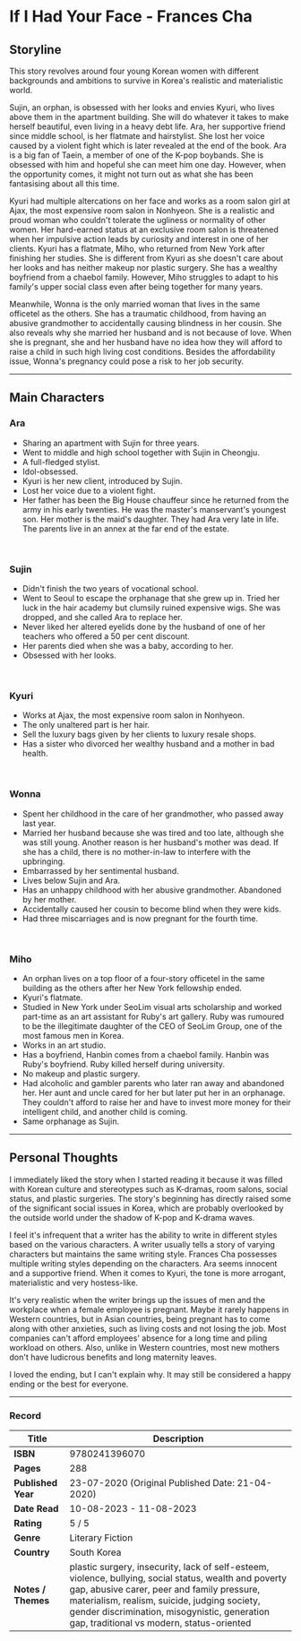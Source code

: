 # If I Had Your Face - Frances Cha

## Storyline
This story revolves around four young Korean women with different backgrounds and ambitions to survive in Korea's realistic and materialistic world.

Sujin, an orphan, is obsessed with her looks and envies Kyuri, who lives above them in the apartment building. She will do whatever it takes to make herself beautiful, even living in a heavy debt life. Ara, her supportive friend since middle school, is her flatmate and hairstylist. She lost her voice caused by a violent fight which is later revealed at the end of the book. Ara is a big fan of Taein, a member of one of the K-pop boybands. She is obsessed with him and hopeful she can meet him one day. However, when the opportunity comes, it might not turn out as what she has been fantasising about all this time.

Kyuri had multiple altercations on her face and works as a room salon girl at Ajax, the most expensive room salon in Nonhyeon. She is a realistic and proud woman who couldn't tolerate the ugliness or normality of other women. Her hard-earned status at an exclusive room salon is threatened when her impulsive action leads by curiosity and interest in one of her clients. Kyuri has a flatmate, Miho, who returned from New York after finishing her studies. She is different from Kyuri as she doesn't care about her looks and has neither makeup nor plastic surgery. She has a wealthy boyfriend from a chaebol family. However, Miho struggles to adapt to his family's upper social class even after being together for many years. 

Meanwhile, Wonna is the only married woman that lives in the same officetel as the others. She has a traumatic childhood, from having an abusive grandmother to accidentally causing blindness in her cousin. She also reveals why she married her husband and is not because of love. When she is pregnant, she and her husband have no idea how they will afford to raise a child in such high living cost conditions. Besides the affordability issue, Wonna's pregnancy could pose a risk to her job security.
<br>

***
## Main Characters
### Ara
- Sharing an apartment with Sujin for three years.
- Went to middle and high school together with Sujin in Cheongju.
- A full-fledged stylist.
- Idol-obsessed.
- Kyuri is her new client, introduced by Sujin.
- Lost her voice due to a violent fight.
- Her father has been the Big House chauffeur since he returned from the army in his early twenties. He was the master's manservant's youngest son. Her mother is the maid's daughter. They had Ara very late in life. The parents live in an annex at the far end of the estate.
<br>

### Sujin
- Didn't finish the two years of vocational school.
- Went to Seoul to escape the orphanage that she grew up in. Tried her luck in the hair academy but clumsily ruined expensive wigs. She was dropped, and she called Ara to replace her.
- Never liked her altered eyelids done by the husband of one of her teachers who offered a 50 per cent discount.
- Her parents died when she was a baby, according to her.
- Obsessed with her looks.
<br>

### Kyuri
- Works at Ajax, the most expensive room salon in Nonhyeon.
- The only unaltered part is her hair.
- Sell the luxury bags given by her clients to luxury resale shops.
- Has a sister who divorced her wealthy husband and a mother in bad health.
<br>

### Wonna
- Spent her childhood in the care of her grandmother, who passed away last year.
- Married her husband because she was tired and too late, although she was still young. Another reason is her husband's mother was dead. If she has a child, there is no mother-in-law to interfere with the upbringing.
- Embarrassed by her sentimental husband.
- Lives below Sujin and Ara.
- Has an unhappy childhood with her abusive grandmother. Abandoned by her mother.
- Accidentally caused her cousin to become blind when they were kids.
- Had three miscarriages and is now pregnant for the fourth time.
<br>

### Miho
- An orphan lives on a top floor of a four-story officetel in the same building as the others after her New York fellowship ended. 
- Kyuri's flatmate.
- Studied in New York under SeoLim visual arts scholarship and worked part-time as an art assistant for Ruby's art gallery. Ruby was rumoured to be the illegitimate daughter of the CEO of SeoLim Group, one of the most famous men in Korea.
- Works in an art studio.
- Has a boyfriend, Hanbin comes from a chaebol family. Hanbin was Ruby's boyfriend. Ruby killed herself during university.
- No makeup and plastic surgery.
- Had alcoholic and gambler parents who later ran away and abandoned her. Her aunt and uncle cared for her but later put her in an orphanage. They couldn't afford to raise her and have to invest more money for their intelligent child, and another child is coming.
- Same orphanage as Sujin.

***

## Personal Thoughts
I immediately liked the story when I started reading it because it was filled with Korean culture and stereotypes such as K-dramas, room salons, social status, and plastic surgeries. The story's beginning has directly raised some of the significant social issues in Korea, which are probably overlooked by the outside world under the shadow of K-pop and K-drama waves. 

I feel it's infrequent that a writer has the ability to write in different styles based on the various characters. A writer usually tells a story of varying characters but maintains the same writing style. Frances Cha possesses multiple writing styles depending on the characters. Ara seems innocent and a supportive friend. When it comes to Kyuri, the tone is more arrogant, materialistic and very hostess-like.

It's very realistic when the writer brings up the issues of men and the workplace when a female employee is pregnant. Maybe it rarely happens in Western countries, but in Asian countries, being pregnant has to come along with other anxieties, such as living costs and not losing the job. Most companies can't afford employees' absence for a long time and piling workload on others. Also, unlike in Western countries, most new mothers don't have ludicrous benefits and long maternity leaves. 

I loved the ending, but I can't explain why. It may still be considered a happy ending or the best for everyone.
<br>

***
### Record
| Title | Description |
| -- | -- |
| **ISBN** | 9780241396070 |
| **Pages** | 288 |
| **Published Year** | 23-07-2020 (Original Published Date: 21-04-2020) |
| **Date Read** | 10-08-2023 - 11-08-2023 |
| **Rating** | 5 / 5 |
| **Genre** | Literary Fiction |
| **Country** | South Korea|
| **Notes / Themes** | plastic surgery, insecurity, lack of self-esteem, violence, bullying, social status, wealth and poverty gap, abusive carer, peer and family pressure, materialism, realism, suicide, judging society, gender discrimination, misogynistic, generation gap, traditional vs modern, status-oriented | 
